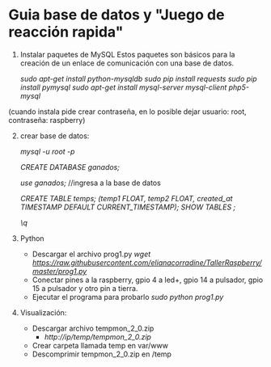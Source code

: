 # Guia base de datos y "Juego de reacción rapida" 

1. Instalar paquetes de MySQL Estos paquetes son básicos para la creación de un enlace de 
comunicación con una base de datos.

      *sudo apt-get install python-mysqldb*
      *sudo pip install requests*
      *sudo pip install pymysql*
      *sudo apt-get install mysql-server mysql-client php5-mysql*

(cuando instala pide crear contraseña, en lo posible dejar usuario: root, contraseña: raspberry)

2. crear base de datos:

      *mysql -u root -p*

      *CREATE DATABASE ganados;* 

      *use ganados;* //ingresa a la base de datos

      *CREATE TABLE temps;*
      *(temp1 FLOAT, temp2 FLOAT, created_at TIMESTAMP DEFAULT CURRENT_TIMESTAMP);*
      *SHOW TABLES ;*

      *\q*


3. Python

     + Descargar el archivo prog1.py 
      *wget https://raw.githubusercontent.com/elianacorradine/TallerRaspberry/master/prog1.py*
     + Conectar pines a la raspberry, gpio 4 a led+, gpio 14 a pulsador, gpio 15 a pulsador y otro pin a tierra.
     + Ejecutar el programa para probarlo *sudo python prog1.py* 
     
4. Visualización:
     + Descargar archivo tempmon_2_0.zip 
          - *http://ip/temp/tempmon_2_0.zip*
     + Crear carpeta llamada temp en var/www
     + Descomprimir tempmon_2_0.zip en /temp
